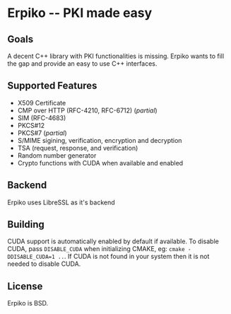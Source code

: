 # Erpiko -- PKI made easy

## Goals

A decent C++ library with PKI functionalities is missing. 
Erpiko wants to fill the gap and provide an easy to use C++ interfaces.

## Supported Features

- X509 Certificate 
- CMP over HTTP (RFC-4210, RFC-6712) (*partial*)
- SIM (RFC-4683)
- PKCS#12
- PKCS#7 (*partial*)
- S/MIME sigining, verification, encryption and decryption
- TSA (request, response, and verification)
- Random number generator
- Crypto functions with CUDA when available and enabled

## Backend

Erpiko uses LibreSSL as it's backend

## Building

CUDA support is automatically enabled by default if available. To disable CUDA, pass `DISABLE_CUDA` when
initializing CMAKE, eg: `cmake -DDISABLE_CUDA=1 ..`. If CUDA is not found in your system then it is not
needed to disable CUDA.

## License

Erpiko is BSD.
